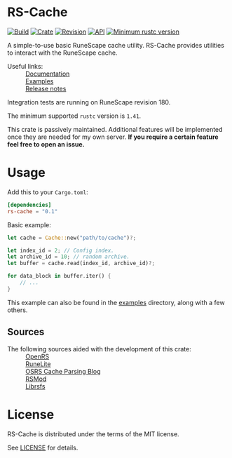 # RS-Cache
[![Build](https://github.com/jimvdl/rs-cache/workflows/build/badge.svg)](https://github.com/jimvdl/rs-cache)
[![Crate](https://img.shields.io/crates/v/rs-cache)](https://crates.io/crates/rs-cache)
[![Revision](https://img.shields.io/badge/RuneScape-180-blue)]()
[![API](https://docs.rs/rs-cache/badge.svg)](https://docs.rs/rs-cache)
[![Minimum rustc version](https://img.shields.io/badge/rustc-1.41%2B-yellow)](https://blog.rust-lang.org/2020/01/30/Rust-1.41.0.html)

A simple-to-use basic RuneScape cache utility. RS-Cache provides utilities to interact with the RuneScape cache.

Useful links:\
&nbsp;&nbsp;&nbsp;&nbsp;&nbsp;&nbsp;<img src="https://oldschool.runescape.wiki/images/thumb/7/74/Water_rune_detail.png/800px-Water_rune_detail.png?4e790" width="10"> &nbsp;[Documentation](https://docs.rs/rs-cache)\
&nbsp;&nbsp;&nbsp;&nbsp;&nbsp;&nbsp;<img src="https://oldschool.runescape.wiki/images/thumb/e/ef/Nature_rune_detail.png/800px-Nature_rune_detail.png?a062f" width="10"> &nbsp;[Examples](https://github.com/jimvdl/rs-cache/tree/master/examples)\
&nbsp;&nbsp;&nbsp;&nbsp;&nbsp;&nbsp;<img src="https://oldschool.runescape.wiki/images/thumb/5/5d/Fire_rune_detail.png/800px-Fire_rune_detail.png?07ed5" width="10"> &nbsp;[Release notes](https://github.com/jimvdl/rs-cache/releases)

Integration tests are running on RuneScape revision 180.

The minimum supported `rustc` version is `1.41`.

This crate is passively maintained. Additional features will be implemented once they are needed for my own server.
__If you require a certain feature feel free to open an issue.__

# Usage

Add this to your `Cargo.toml`:

```toml
[dependencies]
rs-cache = "0.1"
```

Basic example:
```rust
let cache = Cache::new("path/to/cache")?;

let index_id = 2; // Config index.
let archive_id = 10; // random archive.
let buffer = cache.read(index_id, archive_id)?;

for data_block in buffer.iter() {
    // ...
}
```
This example can also be found in the [examples](https://github.com/jimvdl/rs-cache/tree/master/examples) directory, along with a few others.

## Sources

The following sources aided with the development of this crate:\
&nbsp;&nbsp;&nbsp;&nbsp;&nbsp;&nbsp;<img src="https://oldschool.runescape.wiki/images/thumb/d/dc/Cosmic_rune_detail.png/800px-Cosmic_rune_detail.png?734d1" width="10"> &nbsp;[OpenRS](https://www.rune-server.ee/runescape-development/rs-503-client-server/downloads/312510-openrs-cache-library.html)\
&nbsp;&nbsp;&nbsp;&nbsp;&nbsp;&nbsp;<img src="https://oldschool.runescape.wiki/images/thumb/f/f3/Air_rune_detail.png/800px-Air_rune_detail.png?b7f49" width="10"> &nbsp;[RuneLite](https://runelite.net/)\
&nbsp;&nbsp;&nbsp;&nbsp;&nbsp;&nbsp;<img src="https://oldschool.runescape.wiki/images/thumb/0/0f/Law_rune_detail.png/800px-Law_rune_detail.png?dc1f3" width="10"> &nbsp;[OSRS Cache Parsing Blog](https://www.osrsbox.com/blog/2018/07/26/osrs-cache-research-extract-cache-definitions/)\
&nbsp;&nbsp;&nbsp;&nbsp;&nbsp;&nbsp;<img src="https://oldschool.runescape.wiki/images/thumb/a/ae/Chaos_rune_detail.png/800px-Chaos_rune_detail.png?0d8cb" width="10"> &nbsp;[RSMod](https://github.com/Tomm0017/rsmod)\
&nbsp;&nbsp;&nbsp;&nbsp;&nbsp;&nbsp;<img src="https://oldschool.runescape.wiki/images/thumb/8/8b/Soul_rune_detail.png/800px-Soul_rune_detail.png?75ada" width="10"> &nbsp;[Librsfs](https://github.com/Velocity-/librsfs)

# License
RS-Cache is distributed under the terms of the MIT license.

See [LICENSE](LICENSE) for details.